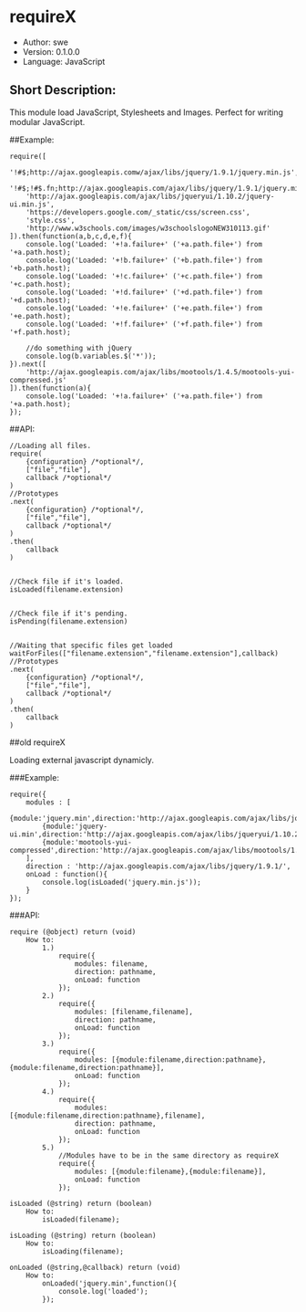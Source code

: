 # requireX
* Author: swe
* Version: 0.1.0.0
* Language: JavaScript

## Short Description:
This module load JavaScript, Stylesheets and Images. Perfect for writing modular JavaScript.


##Example:

	require([
		'!#$;http://ajax.googleapis.comw/ajax/libs/jquery/1.9.1/jquery.min.js',
		'!#$;!#$.fn;http://ajax.googleapis.com/ajax/libs/jquery/1.9.1/jquery.min.js',
		'http://ajax.googleapis.com/ajax/libs/jqueryui/1.10.2/jquery-ui.min.js',
		'https://developers.google.com/_static/css/screen.css',
		'style.css',
		'http://www.w3schools.com/images/w3schoolslogoNEW310113.gif'
	]).then(function(a,b,c,d,e,f){
		console.log('Loaded: '+!a.failure+' ('+a.path.file+') from '+a.path.host);
		console.log('Loaded: '+!b.failure+' ('+b.path.file+') from '+b.path.host);
		console.log('Loaded: '+!c.failure+' ('+c.path.file+') from '+c.path.host);
		console.log('Loaded: '+!d.failure+' ('+d.path.file+') from '+d.path.host);
		console.log('Loaded: '+!e.failure+' ('+e.path.file+') from '+e.path.host);
		console.log('Loaded: '+!f.failure+' ('+f.path.file+') from '+f.path.host);
		
		//do something with jQuery
		console.log(b.variables.$('*'));
	}).next([
		'http://ajax.googleapis.com/ajax/libs/mootools/1.4.5/mootools-yui-compressed.js'
	]).then(function(a){
		console.log('Loaded: '+!a.failure+' ('+a.path.file+') from '+a.path.host);
	});

	
##API:

	//Loading all files.
	require(
		{configuration} /*optional*/, 
		["file","file"],
		callback /*optional*/
	)
	//Prototypes
	.next(
		{configuration} /*optional*/, 
		["file","file"],
		callback /*optional*/
	)
	.then(
		callback
	)
	
	
	//Check file if it's loaded.
	isLoaded(filename.extension)
	
	
	//Check file if it's pending.
	isPending(filename.extension)
	
	
	//Waiting that specific files get loaded
	waitForFiles(["filename.extension","filename.extension"],callback)
	//Prototypes
	.next(
		{configuration} /*optional*/, 
		["file","file"],
		callback /*optional*/
	)
	.then(
		callback
	)


##old requireX

Loading external javascript dynamicly.


###Example:

	require({
		modules : [
			{module:'jquery.min',direction:'http://ajax.googleapis.com/ajax/libs/jquery/1.9.1/'},
			{module:'jquery-ui.min',direction:'http://ajax.googleapis.com/ajax/libs/jqueryui/1.10.2/'},
			{module:'mootools-yui-compressed',direction:'http://ajax.googleapis.com/ajax/libs/mootools/1.4.5/'}
		],
		direction : 'http://ajax.googleapis.com/ajax/libs/jquery/1.9.1/',
		onLoad : function(){
			console.log(isLoaded('jquery.min.js'));
		}
	});


###API:

	require (@object) return (void)
		How to:
			1.) 
				require({
					modules: filename,
					direction: pathname,
					onLoad: function
				});
			2.)
				require({
					modules: [filename,filename],
					direction: pathname,
					onLoad: function
				});
			3.)
				require({
					modules: [{module:filename,direction:pathname},{module:filename,direction:pathname}],
					onLoad: function
				});
			4.)
				require({
					modules: [{module:filename,direction:pathname},filename],
					direction: pathname,
					onLoad: function
				});
			5.)
				//Modules have to be in the same directory as requireX
				require({
					modules: [{module:filename},{module:filename}],
					onLoad: function
				});

	isLoaded (@string) return (boolean)
		How to:
			isLoaded(filename); 

	isLoading (@string) return (boolean)
		How to:
			isLoading(filename);
			
	onLoaded (@string,@callback) return (void)
		How to:
			onLoaded('jquery.min',function(){
				console.log('loaded');
			});
